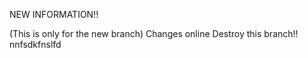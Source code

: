 NEW INFORMATION!!

(This is only for the new branch)
Changes online 
Destroy this branch!!
nnfsdkfnslfd